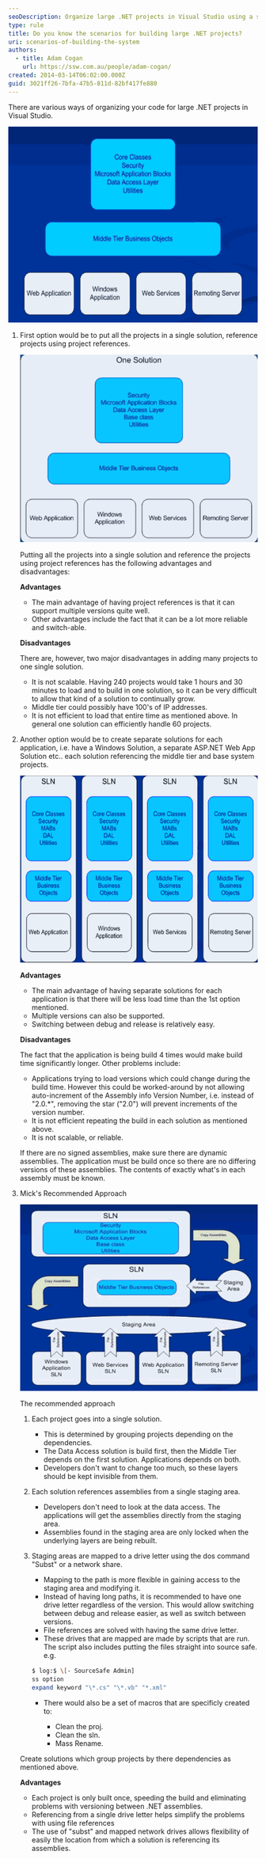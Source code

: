 ```yaml
---
seoDescription: Organize large .NET projects in Visual Studio using a single solution with project references, separate solutions for each application, or a recommended approach involving staging areas and drive letter mapping.
type: rule
title: Do you know the scenarios for building large .NET projects?
uri: scenarios-of-building-the-system
authors:
  - title: Adam Cogan
    url: https://ssw.com.au/people/adam-cogan/
created: 2014-03-14T06:02:00.000Z
guid: 3021ff26-7bfa-47b5-811d-82bf417fe880
---
```


There are various ways of organizing your code for large .NET projects in Visual Studio.

<!--endintro-->

![Figure: The common scenario of a Large Project](betterlargedotnet_scenario.gif)

1. First option would be to put all the projects in a single solution, reference projects using project references.

   ![Figure: Option 1 - All projects in one single solution](betterlargedotnet_scenario1.gif)

   Putting all the projects into a single solution and reference the projects using project references has the following advantages and disadvantages:

   **Advantages**

   - The main advantage of having project references is that it can support multiple versions quite well.
   - Other advantages include the fact that it can be a lot more reliable and switch-able.

   **Disadvantages**

   There are, however, two major disadvantages in adding many projects to one single solution.

   - It is not scalable. Having 240 projects would take 1 hours and 30 minutes to load and to build in one solution, so it can be very difficult to allow that kind of a solution to continually grow.
   - Middle tier could possibly have 100's of IP addresses.
   - It is not efficient to load that entire time as mentioned above. In general one solution can efficiently handle 60 projects.

2. Another option would be to create separate solutions for each application, i.e. have a Windows Solution, a separate ASP.NET Web App Solution etc.. each solution referencing the middle tier and base system projects.

   ![Figure: Option 2 - Every application with its own solution](betterlargedotnet_scenario2.gif)

   **Advantages**

   - The main advantage of having separate solutions for each application is that there will be less load time than the 1st option mentioned.
   - Multiple versions can also be supported.
   - Switching between debug and release is relatively easy.

   **Disadvantages**

   The fact that the application is being build 4 times would make build time significantly longer. Other problems include:

   - Applications trying to load versions which could change during the build time. However this could be worked-around by not allowing auto-increment of the Assembly info Version Number, i.e. instead of "2.0.\*", removing the star ("2.0") will prevent increments of the version number.
   - It is not efficient repeating the build in each solution as mentioned above.
   - It is not scalable, or reliable.

   If there are no signed assemblies, make sure there are dynamic assemblies. The application must be build once so there are no differing versions of these assemblies. The contents of exactly what's in each assembly must be known.

3. Mick's Recommended Approach

   ![Figure: Option 3 - Using Staging Areas](betterlargedotnet_scenario3.gif)

   The recommended approach

   1. Each project goes into a single solution.

      - This is determined by grouping projects depending on the dependencies.
      - The Data Access solution is build first, then the Middle Tier depends on the first solution. Applications depends on both.
      - Developers don't want to change too much, so these layers should be kept invisible from them.

   2. Each solution references assemblies from a single staging area.

      - Developers don't need to look at the data access. The applications will get the assemblies directly from the staging area.
      - Assemblies found in the staging area are only locked when the underlying layers are being rebuilt.

   3. Staging areas are mapped to a drive letter using the dos command "Subst" or a network share.

      - Mapping to the path is more flexible in gaining access to the staging area and modifying it.
      - Instead of having long paths, it is recommended to have one drive letter regardless of the version. This would allow switching between debug and release easier, as well as switch between versions.
      - File references are solved with having the same drive letter.
      - These drives that are mapped are made by scripts that are run. The script also includes putting the files straight into source safe. e.g.

      ```bash
      $ log:$ \[- SourceSafe Admin]
      ss option
      expand keyword "\*.cs" "\*.vb" "*.xml"
      ```

      - There would also be a set of macros that are specificly created to:

        - Clean the proj.
        - Clean the sln.
        - Mass Rename.

   Create solutions which group projects by there dependencies as mentioned above.

   **Advantages**

   - Each project is only built once, speeding the build and eliminating problems with versioning between .NET assemblies.
   - Referencing from a single drive letter helps simplify the problems with using file references
   - The use of "subst" and mapped network drives allows flexibility of easily the location from which a solution is referencing its assemblies.
